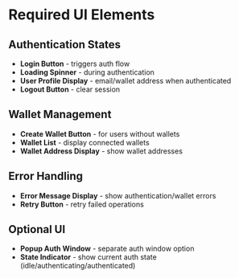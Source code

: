# Required UI Elements

## Authentication States
- **Login Button** - triggers auth flow
- **Loading Spinner** - during authentication
- **User Profile Display** - email/wallet address when authenticated
- **Logout Button** - clear session

## Wallet Management
- **Create Wallet Button** - for users without wallets
- **Wallet List** - display connected wallets
- **Wallet Address Display** - show wallet addresses

## Error Handling
- **Error Message Display** - show authentication/wallet errors
- **Retry Button** - retry failed operations

## Optional UI
- **Popup Auth Window** - separate auth window option
- **State Indicator** - show current auth state (idle/authenticating/authenticated)
